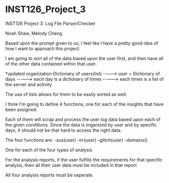 # INST126_Project_3

INST126 Project 3: Log File Parser/Checker

Noah Shaw, Melody Cheng

Based upon the prompt given to us, I feel like I have a pretty good idea of how I want to approach this project.

I am going to sort all of the data based upon the user first, and then have all of the other data contained within that user.

*updated organization
Dictionary of users(list) ----> user = Dictionary of days -----> each day is a dictionary of times -----> each times is a list of the server and activity

The use of lists allows for them to be easily sorted as well.

I think I'm going to define 4 functions, one for each of the insights that have been assigned.

Each of them will scrap and process the user log data based upon each of the given conditions. Since the data is organized by user and by specific days, it should not be that hard to access the right data.

The four functions are:
-sus(user)
-irr(user)
-glitch(user)
-domains()

One for each of the four types of analysis

For the analysis reports, if the user fulfills the requirements for that specific analysis, then all their user data must be included in that report

All four analysis reports must be seperate.
